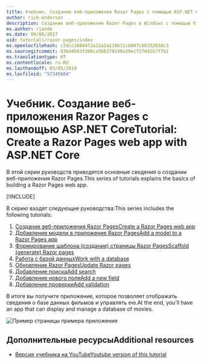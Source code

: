 ```yaml
---
title: Учебник. Создание веб-приложения Razor Pages с помощью ASP.NET Core
author: rick-anderson
description: Создание веб-приложения Razor Pages в Windows с помощью Visual Studio, ASP.NET Core и EF Core.
ms.author: riande
ms.date: 09/08/2017
uid: tutorials/razor-pages/index
ms.openlocfilehash: c3dcc18844f2a12a2a116b11cb007cb833203dc3
ms.sourcegitcommit: 036d4b03fd86ca5bb378198e29ecf2704257f7b2
ms.translationtype: HT
ms.contentlocale: ru-RU
ms.lasthandoff: 03/05/2019
ms.locfileid: "57345604"
---
```

# <a name="tutorial-create-a-razor-pages-web-app-with-aspnet-core"></a><span data-ttu-id="1f862-103">Учебник. Создание веб-приложения Razor Pages с помощью ASP.NET Core</span><span class="sxs-lookup"><span data-stu-id="1f862-103">Tutorial: Create a Razor Pages web app with ASP.NET Core</span></span>

<span data-ttu-id="1f862-104">В этой серии руководств приводятся основные сведения о создании веб-приложения Razor Pages.</span><span class="sxs-lookup"><span data-stu-id="1f862-104">This series of tutorials explains the basics of building a Razor Pages web app.</span></span> 

[!INCLUDE[](~/includes/advancedRP.md)]

<span data-ttu-id="1f862-105">В серию входят следующие руководства:</span><span class="sxs-lookup"><span data-stu-id="1f862-105">This series includes the following tutorials:</span></span>

1. [<span data-ttu-id="1f862-106">Создание веб-приложения Razor Pages</span><span class="sxs-lookup"><span data-stu-id="1f862-106">Create a Razor Pages web app</span></span>](xref:tutorials/razor-pages/razor-pages-start)
1. [<span data-ttu-id="1f862-107">Добавление модели в приложение Razor Pages</span><span class="sxs-lookup"><span data-stu-id="1f862-107">Add a model to a Razor Pages app</span></span>](xref:tutorials/razor-pages/model)
1. [<span data-ttu-id="1f862-108">Формирование шаблона (создание) страницы Razor Pages</span><span class="sxs-lookup"><span data-stu-id="1f862-108">Scaffold (generate) Razor pages</span></span>](xref:tutorials/razor-pages/page)
1. [<span data-ttu-id="1f862-109">Работа с базой данных</span><span class="sxs-lookup"><span data-stu-id="1f862-109">Work with a database</span></span>](xref:tutorials/razor-pages/sql)
1. [<span data-ttu-id="1f862-110">Обновление Razor Pages</span><span class="sxs-lookup"><span data-stu-id="1f862-110">Update Razor pages</span></span>](xref:tutorials/razor-pages/da1)
1. [<span data-ttu-id="1f862-111">Добавление поиска</span><span class="sxs-lookup"><span data-stu-id="1f862-111">Add search</span></span>](xref:tutorials/razor-pages/search)
1. [<span data-ttu-id="1f862-112">Добавление нового поля</span><span class="sxs-lookup"><span data-stu-id="1f862-112">Add a new field</span></span>](xref:tutorials/razor-pages/new-field)
1. [<span data-ttu-id="1f862-113">Добавление проверки</span><span class="sxs-lookup"><span data-stu-id="1f862-113">Add validation</span></span>](xref:tutorials/razor-pages/validation)

<span data-ttu-id="1f862-114">В итоге вы получите приложение, которое позволяет отображать сведения о базе данных фильмов и управлять ею.</span><span class="sxs-lookup"><span data-stu-id="1f862-114">At the end, you'll have an app that can display and manage a database of movies.</span></span>

![Пример страницы примера приложения](index/_static/sample-page.png)

## <a name="additional-resources"></a><span data-ttu-id="1f862-116">Дополнительные ресурсы</span><span class="sxs-lookup"><span data-stu-id="1f862-116">Additional resources</span></span>

* [<span data-ttu-id="1f862-117">Версия учебника на YouTube</span><span class="sxs-lookup"><span data-stu-id="1f862-117">Youtube version of this tutorial</span></span>](https://www.youtube.com/watch?v=F0SP7Ry4flQ&feature=youtu.be)
